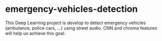 # emergency-vehicles-detection
This Deep Learning project is develop to detect emergency vehicles (ambulance, police cars, ...) using street audio. CNN and chroma features will help us achieve this goal.
